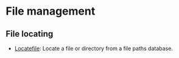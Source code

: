 
# File management

## File locating

* [Locatefile](https://github.com/unixfoundation/general-purpose-computing.packaged-solutions/tree/master/file_management/file_locating/locatefile#locatefile): Locate a file or directory from a file paths database.

